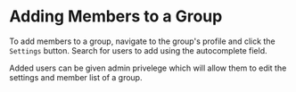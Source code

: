 # Adding Members to a Group

To add members to a group, navigate to the group's profile and click the `Settings` button. Search for users to add using the autocomplete field. 

Added users can be given admin privelege which will allow them to edit the settings and member list of a group.